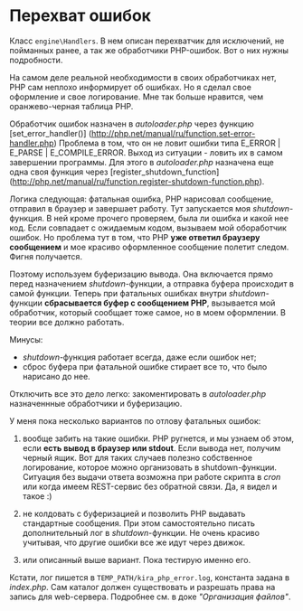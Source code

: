 # Перехват ошибок

Класс `engine\Handlers`. В нем описан перехватчик для исключений, не пойманных ранее, а так же обработчики PHP-ошибок. Вот о них нужны подробности.

На самом деле реальной необходимости в своих обработчиках нет, PHP сам неплохо информирует об ошибках. Но я сделал свое оформление и свое логирование. Мне так больше нравится, чем оранжево-черная таблица PHP. 

Обработчик ошибок назначен в *autoloader.php* через функцию [set_error_handler()] (http://php.net/manual/ru/function.set-error-handler.php) Проблема в том, что он не ловит ошибки типа E_ERROR | E_PARSE | E_COMPILE_ERROR. Выход из ситуации - ловить их в самом завершении программы. Для этого в *autoloader.php* назначена еще одна своя функция через [register_shutdown_function] (http://php.net/manual/ru/function.register-shutdown-function.php). 

Логика следующая: фатальная ошибка, PHP нарисовал сообщение, отправил в браузер и завершает работу. Тут запускается моя *shutdown*-функция. В ней кроме прочего проверяем, была ли ошибка и какой нее код. Если совпадает с ожидаемым кодом, вызываем мой обоработчик ошибок. Но проблема тут в том, что PHP **уже ответил браузеру сообщением** и мое красиво оформленное сообщение полетит следом. Фигня получается.

Поэтому используем буферизацию вывода. Она включается прямо перед назначением *shutdown*-функции, а отправка буфера происходит в самой функции. Теперь при фатальных ошибках внутри *shutdown*-функции **сбрасывается буфер с сообщением PHP**, вызывается мой обработчик, который сообщает тоже самое, но в моем оформлении. В теории все должно работать.

Минусы:
- *shutdown*-функция работает всегда, даже если ошибок нет;
- сброс буфера при фатальной ошибке стирает все то, что было нарисано до нее.
 
Отключить все это дело легко: закоментировать в *autoloader.php* назначеннные обработчики и буферизацию. 

У меня пока несколько вариантов по отлову фатальных ошибок:

1. вообще забить на такие ошибки. PHP ругнется, и мы узнаем об этом, если **есть вывод в браузер или stdout**. Если вывода нет, получим черный ящик. Вот для таких случаев полезно собственное логирование, которое можно организовать в shutdown-функции. Ситуация без выдачи ответа возможна при работе скрипта в *cron* или когда имеем REST-сервис без обратной связи. Да, я видел и такое :)

2. не колдовать с буферизацией и позволить PHP выдавать стандартные сообщения. При этом самостоятельно писать дополнительный лог в *shutdown*-функции. Не очень красиво учитывая, что другие ошибки все же идут через движок.

3. или описанный выше вариант. Пока тестирую именно его.

Кстати, лог пишется в `TEMP_PATH/kira_php_error.log`, константа задана в *index.php*. Сам каталог должен существовать и разрешать права на запись для web-сервера. Подробнее см. в доке *"Организация файлов"*. 
